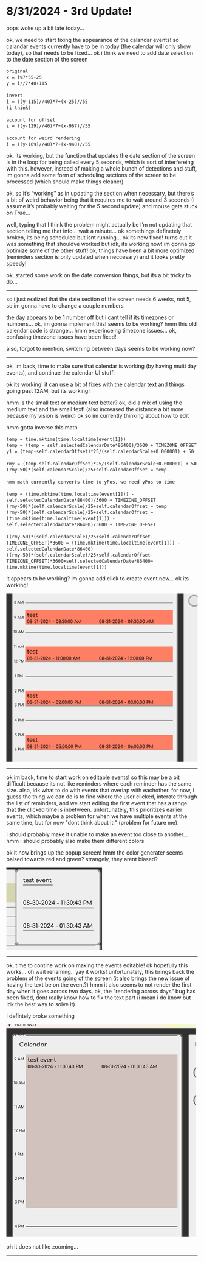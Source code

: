 # 8/31/2024 - 3rd Update!

oops woke up a bit late today...

ok, we need to start fixing the appearance of the calandar events! so calandar events currently have to be in today (the calendar will only show today), so that needs to be fixed... ok i think we need to add date selection to the date section of the screen


```
original
x = i%7*55+25
y = i//7*40+115

invert
i = ((y-115)//40)*7+(x-25)//55
(i think)

account for offset
i = ((y-129)//40)*7+(x-967)//55

account for weird rendering
i = ((y-109)//40)*7+(x-940)//55
```

ok, its working, but the function that updates the date section of the screen is in the loop for being called every 5 seconds, which is sort of interfereing with this. however, instead of making a whole bunch of detections and stuff, im gonna add some form of scheduling sections of the screen to be processed (which should make things cleaner)

ok, so it’s “working” as in updating the section when necessary, but there’s a bit of weird behavior being that it requires me to wait around 3 seconds (I assume it’s probably waiting for the 5 second update) and mouse gets stuck on True...

well, typing that I think the problem might actually be I’m not updating that section telling me that info... wait a minute... ok somethings definetely broken, its being scheduled but isnt running... ok its now fixed! turns out it was something that shouldve worked but idk, its working now! im gonna go optimize some of the other stuff! ok, things have been a bit more optimized (reminders section is only updated when neccesary) and it looks pretty speedy!

ok, started some work on the date conversion things, but its a bit tricky to do...

---

so i just realized that the date section of the screen needs 6 weeks, not 5, so im gonna have to change a couple numbers

the day appears to be 1 number off but i cant tell if its timezones or numbers... ok, im gonna implement this! seems to be working? hmm this old calendar code is strange... hmm experinceing timezone issues... ok, confusing timezone issues have been fixed!

also, forgot to mention, switching between days seems to be working now?

---

ok, im back, time to make sure that calendar is working (by having multi day events), and continue the calendar UI stuff!

ok its working! it can use a bit of fixes with the calendar text and things going past 12AM, but its working!

hmm is the small text or medium text better? ok, did a mix of using the medium text and the small text! (also increased the distance a bit more because my vision is weird) ok so im currently thinking about how to edit

hmm gotta inverse this math

```
temp = time.mktime(time.localtime(event[1]))
temp = (temp - self.selectedCalendarDate*86400)/3600 + TIMEZONE_OFFSET
y1 = (temp-self.calendarOffset)*25/(self.calendarScale+0.000001) + 50

rmy = (temp-self.calendarOffset)*25/(self.calendarScale+0.000001) + 50
(rmy-50)*(self.calendarScale)/25+self.calendarOffset = temp

hmm math currently converts time to yPos, we need yPos to time

temp = (time.mktime(time.localtime(event[1])) - self.selectedCalendarDate*86400)/3600 + TIMEZONE_OFFSET
(rmy-50)*(self.calendarScale)/25+self.calendarOffset = temp
(rmy-50)*(self.calendarScale)/25+self.calendarOffset = (time.mktime(time.localtime(event[1])) - self.selectedCalendarDate*86400)/3600 + TIMEZONE_OFFSET

((rmy-50)*(self.calendarScale)/25+self.calendarOffset-TIMEZONE_OFFSET)*3600 = (time.mktime(time.localtime(event[1])) - self.selectedCalendarDate*86400)
((rmy-50)*(self.calendarScale)/25+self.calendarOffset-TIMEZONE_OFFSET)*3600+self.selectedCalendarDate*86400= time.mktime(time.localtime(event[1]))

```

it appears to be working? im gonna add click to create event now... ok its working!

![yay](</updatelogs/images/082024/08312024 - 1.png>)

---

ok im back, time to start work on editable events! so this may be a bit difficult because its not like reminders where each reminder has the same size. also, idk what to do with events that overlap with eachother. for now, i guess the thing we can do is to find where the user clicked, interate through the list of reminders, and we start editing the first event that has a range that the clicked time is inbetween. unfortunately, this prioritizes earlier events, which maybe a problem for when we have multiple events at the same time, but for now "dont think about it!" (problem for future me).

i should probably make it unable to make an event too close to another... hmm i should probably also make them different colors

ok it now brings up the popup screen! hmm the color generater seems baised towards red and green? strangely, they arent biased?

![hmm](</updatelogs/images/082024/08312024 - 2.png>)

---

ok, time to contine work on making the events editable! ok hopefully this works... oh wait renaming.. yay it works! unfortunately, this brings back the problem of the events going of the screen (it also brings the new issue of having the text be on the event?) hmm it also seems to not render the first day when it goes across two days. ok, the "rendering across days" bug has been fixed, dont really know how to fix the text part (i mean i do know but idk the best way to solve it).

i defintely broke something

![hmm](</updatelogs/images/082024/08312024 - 3.png>)

oh it does not like zooming...

---

